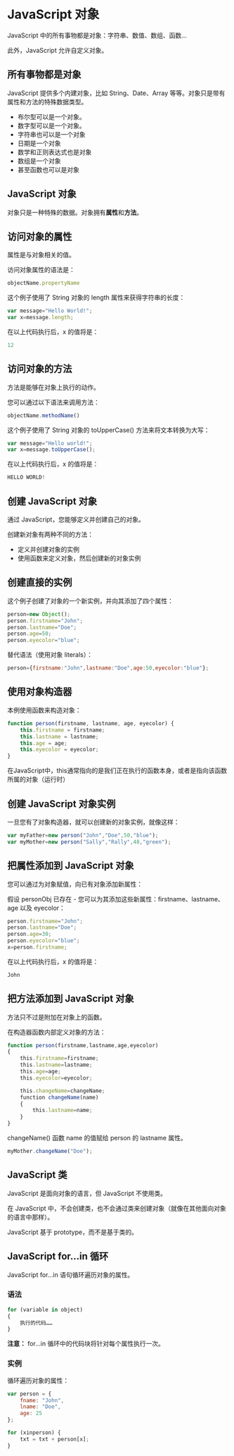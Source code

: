 # JavaScript 对象

JavaScript 中的所有事物都是对象：字符串、数值、数组、函数...

此外，JavaScript 允许自定义对象。

## 所有事物都是对象

JavaScript 提供多个内建对象，比如 String、Date、Array 等等。对象只是带有属性和方法的特殊数据类型。

- 布尔型可以是一个对象。
- 数字型可以是一个对象。
- 字符串也可以是一个对象
- 日期是一个对象
- 数学和正则表达式也是对象
- 数组是一个对象
- 甚至函数也可以是对象

## JavaScript 对象

对象只是一种特殊的数据。对象拥有**属性**和**方法**。

## 访问对象的属性

属性是与对象相关的值。

访问对象属性的语法是：

```javascript
objectName.propertyName
```

这个例子使用了 String 对象的 length 属性来获得字符串的长度：

```javascript
var message="Hello World!";
var x=message.length;
```

在以上代码执行后，x 的值将是：

```javascript
12
```

## 访问对象的方法

方法是能够在对象上执行的动作。

您可以通过以下语法来调用方法：

```javascript
objectName.methodName()
```

这个例子使用了 String 对象的 toUpperCase() 方法来将文本转换为大写：

```javascript
var message="Hello world!";
var x=message.toUpperCase();
```

在以上代码执行后，x 的值将是：

```javascript
HELLO WORLD!
```

## 创建 JavaScript 对象

通过 JavaScript，您能够定义并创建自己的对象。

创建新对象有两种不同的方法：

- 定义并创建对象的实例
- 使用函数来定义对象，然后创建新的对象实例

## 创建直接的实例

这个例子创建了对象的一个新实例，并向其添加了四个属性：

<!--sec data-title="实例" data-filename="js_create_object" ces-->
```javascript
person=new Object();
person.firstname="John";
person.lastname="Doe";
person.age=50;
person.eyecolor="blue";
```
<!--endsec-->

替代语法（使用对象 literals）：

<!--sec data-title="实例" data-filename="js_create_object1" ces-->
```javascript
person={firstname:"John",lastname:"Doe",age:50,eyecolor:"blue"};
```
<!--endsec-->

## 使用对象构造器

本例使用函数来构造对象：

<!--sec data-title="实例" data-filename="js_create_object2" ces-->
```javascript
function person(firstname, lastname, age, eyecolor) {
    this.firstname = firstname;
    this.lastname = lastname;
    this.age = age;
    this.eyecolor = eyecolor;
}
```
<!--endsec-->

在JavaScript中，this通常指向的是我们正在执行的函数本身，或者是指向该函数所属的对象（运行时）

## 创建 JavaScript 对象实例

一旦您有了对象构造器，就可以创建新的对象实例，就像这样：

```javascript
var myFather=new person("John","Doe",50,"blue");
var myMother=new person("Sally","Rally",48,"green");
```

## 把属性添加到 JavaScript 对象

您可以通过为对象赋值，向已有对象添加新属性：

假设 personObj 已存在 - 您可以为其添加这些新属性：firstname、lastname、age 以及 eyecolor：

```javascript
person.firstname="John";
person.lastname="Doe";
person.age=30;
person.eyecolor="blue";
x=person.firstname;
```

在以上代码执行后，x 的值将是：

```javascript
John
```

## 把方法添加到 JavaScript 对象

方法只不过是附加在对象上的函数。

在构造器函数内部定义对象的方法：

```javascript
function person(firstname,lastname,age,eyecolor)
{
    this.firstname=firstname;
    this.lastname=lastname;
    this.age=age;
    this.eyecolor=eyecolor;

    this.changeName=changeName;
    function changeName(name)
    {
        this.lastname=name;
    }
}

```

changeName() 函数 name 的值赋给 person 的 lastname 属性。

<!--sec data-title="实例" data-filename="js_create_object3" ces-->
```javascript
myMother.changeName("Doe");
```
<!--endsec-->

## JavaScript 类

JavaScript 是面向对象的语言，但 JavaScript 不使用类。

在 JavaScript 中，不会创建类，也不会通过类来创建对象（就像在其他面向对象的语言中那样）。

JavaScript 基于 prototype，而不是基于类的。

## JavaScript for...in 循环

JavaScript for...in 语句循环遍历对象的属性。

### 语法

```javascript
for (variable in object)
{
    执行的代码……
}

```

**注意：** for...in 循环中的代码块将针对每个属性执行一次。

### 实例

循环遍历对象的属性：

<!--sec data-title="实例" data-filename="js_object_for_in" ces-->
```javascript
var person = {
    fname: "John",
    lname: "Doe",
    age: 25
};

for (xinperson) {
    txt = txt + person[x];
}
```
<!--endsec-->

